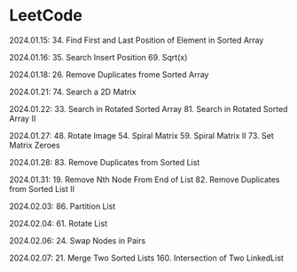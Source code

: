 # LeetCode

2024.01.15:
34. Find First and Last Position of Element in Sorted Array

2024.01.16:
35. Search Insert Position
69. Sqrt(x)

2024.01.18:
26. Remove Duplicates frome Sorted Array

2024.01.21:
74. Search a 2D Matrix

2024.01.22:
33. Search in Rotated Sorted Array
81. Search in Rotated Sorted Array II

2024.01.27:
48. Rotate Image
54. Spiral Matrix
59. Spiral Matrix II
73. Set Matrix Zeroes

2024.01.28:
83. Remove Duplicates from Sorted List


2024.01.31:
19. Remove Nth Node From End of List
82. Remove Duplicates from Sorted List II

2024.02.03:
86. Partition List

2024.02.04:
61. Rotate List

2024.02.06:
24. Swap Nodes in Pairs

2024.02.07:
21. Merge Two Sorted Lists
160. Intersection of Two LinkedList